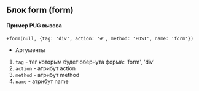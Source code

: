 ## Блок form (form)

#### Пример PUG вызова
```html
+form(null, {tag: 'div', action: '#', method: 'POST', name: 'form'})

```

* Аргументы

1. `tag` - тег которым будет обернута форма: 'form', 'div'
2. `action` - атрибут action
3. `method` - атрибут method
4. `name` - атрибут name